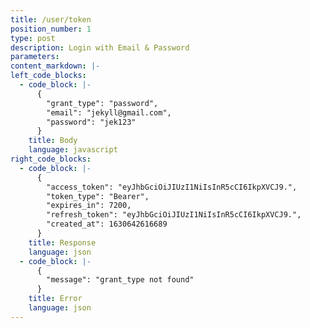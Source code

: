 ```yaml
---
title: /user/token
position_number: 1
type: post
description: Login with Email & Password
parameters:
content_markdown: |-
left_code_blocks:
  - code_block: |-
      {
        "grant_type": "password",
        "email": "jekyll@gmail.com",
        "password": "jek123"
      }
    title: Body
    language: javascript
right_code_blocks:
  - code_block: |-
      {
        "access_token": "eyJhbGciOiJIUzI1NiIsInR5cCI6IkpXVCJ9.",
        "token_type": "Bearer",
        "expires_in": 7200,
        "refresh_token": "eyJhbGciOiJIUzI1NiIsInR5cCI6IkpXVCJ9.",
        "created_at": 1630642616689
      }
    title: Response
    language: json
  - code_block: |-
      {
        "message": "grant_type not found"
      }
    title: Error
    language: json
---
```



